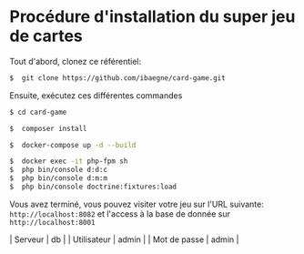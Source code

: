 Procédure d'installation du super jeu de cartes
===================================================

Tout d'abord, clonez ce référentiel:

 ```sh
 $  git clone https://github.com/ibaegne/card-game.git
 ``` 

Ensuite, exécutez ces différentes commandes

 ```sh
 $ cd card-game
 ```
 ```sh
 $  composer install 
 ```
 ```sh
 $  docker-compose up -d --build
 ```
 ```sh
 $  docker exec -it php-fpm sh
 $  php bin/console d:d:c
 $  php bin/console d:m:m
 $  php bin/console doctrine:fixtures:load
 ```

 Vous avez terminé, vous pouvez visiter votre jeu sur l'URL suivante: `http://localhost:8082`
 et l'access à la base de donnée sur `http://localhost:8001`
 
 | Serveur | db |
 | Utilisateur | admin |
 | Mot de passe	| admin |
    
   
